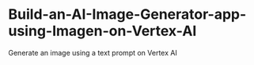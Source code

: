 # Build-an-AI-Image-Generator-app-using-Imagen-on-Vertex-AI
Generate an image using a text prompt on Vertex AI
